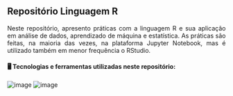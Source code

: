 ## Repositório Linguagem R

<p align="justify">
Neste repositório, apresento práticas com a linguagem R e sua aplicação em análise de dados, aprendizado de máquina e estatística. As práticas são feitas, na maioria das vezes, na plataforma Jupyter Notebook, mas é utilizado também em menor frequência o RStudio.
</p>

#### 🖥️ Tecnologias e ferramentas utilizadas neste repositório:
![image](https://img.shields.io/badge/Jupyter-F37626.svg?&style=for-the-badge&logo=Jupyter&logoColor=white) ![image](https://img.shields.io/badge/R-276DC3?style=for-the-badge&logo=r&logoColor=white) 
